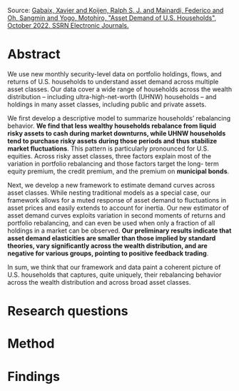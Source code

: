 Source: [Gabaix, Xavier and Koijen, Ralph S. J. and Mainardi, Federico and Oh, Sangmin and Yogo, Motohiro, "Asset Demand of U.S. Households", October 2022. SSRN Electronic Journals.](https://ssrn.com/abstract=4251972)

# Abstract

We use new monthly security-level data on portfolio holdings, flows, and returns of U.S. households to understand asset demand across multiple asset classes. Our data cover a wide range of households across the wealth distribution – including ultra-high-net-worth (UHNW) households – and holdings in many asset classes, including public and private assets. 

We first develop a descriptive model to summarize households’ rebalancing behavior. **We find that less wealthy households rebalance from liquid risky assets to cash during market downturns, while UHNW households tend to purchase risky assets during those periods and thus stabilize market fluctuations**. This pattern is particularly pronounced for U.S. equities. Across risky asset classes, three factors explain most of the variation in portfolio rebalancing and those factors target the long- term equity premium, the credit premium, and the premium on **municipal bonds**. 

Next, we develop a new framework to estimate demand curves across asset classes. While nesting traditional models as a special case, our framework allows for a muted response of asset demand to fluctuations in asset prices and easily extends to account for inertia. Our new estimator of asset demand curves exploits variation in second moments of returns and portfolio rebalancing, and can even be used when only a fraction of all holdings in a market can be observed. **Our preliminary results indicate that asset demand elasticities are smaller than those implied by standard theories, vary significantly across the wealth distribution, and are negative for various groups, pointing to positive feedback trading**. 

In sum, we think that our framework and data paint a coherent picture of U.S. households that captures, quite uniquely, their rebalancing behavior across the wealth distribution and across broad asset classes.

# Research questions

# Method

# Findings
